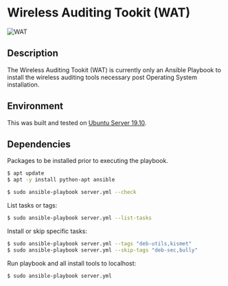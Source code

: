# Wireless Auditing Tookit (WAT)
![WAT](https://i.imgur.com/IppKJ.jpg "WAT")

## Description
The Wireless Auditing Tookit (WAT) is currently only an Ansible Playbook to install the wireless auditing tools necessary post Operating System installation.

## Environment
This was built and tested on [Ubuntu Server 19.10](https://wiki.ubuntu.com/EoanErmine/ReleaseNotes).

## Dependencies
Packages to be installed prior to executing the playbook.

```bash
$ apt update
$ apt -y install python-apt ansible
```

```bash
$ sudo ansible-playbook server.yml --check
```

List tasks or tags:
```bash
$ sudo ansible-playbook server.yml --list-tasks
```

Install or skip specific tasks:
```bash
$ sudo ansible-playbook server.yml --tags "deb-utils,kismet"
$ sudo ansible-playbook server.yml --skip-tags "deb-sec,bully"
```

Run playbook and all install tools to localhost:

```bash
$ sudo ansible-playbook server.yml
```
